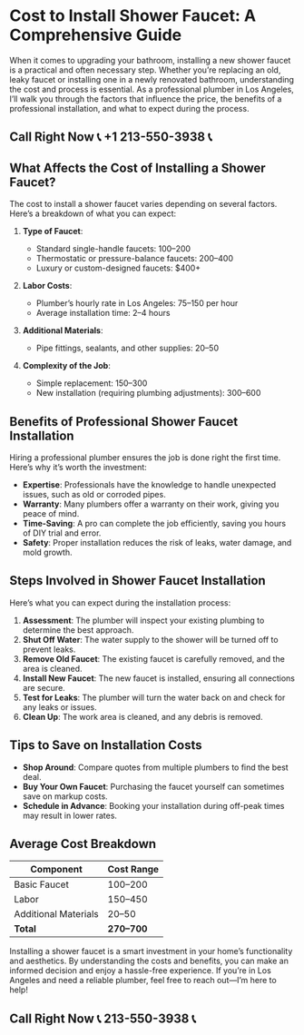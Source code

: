 # Cost to Install Shower Faucet: A Comprehensive Guide  

When it comes to upgrading your bathroom, installing a new shower faucet is a practical and often necessary step. Whether you’re replacing an old, leaky faucet or installing one in a newly renovated bathroom, understanding the cost and process is essential. As a professional plumber in Los Angeles, I’ll walk you through the factors that influence the price, the benefits of a professional installation, and what to expect during the process.  

## Call Right Now 📞 +1 213-550-3938 📞

## What Affects the Cost of Installing a Shower Faucet?  

The cost to install a shower faucet varies depending on several factors. Here’s a breakdown of what you can expect:  

1. **Type of Faucet**:  
   - Standard single-handle faucets: $100–$200  
   - Thermostatic or pressure-balance faucets: $200–$400  
   - Luxury or custom-designed faucets: $400+  

2. **Labor Costs**:  
   - Plumber’s hourly rate in Los Angeles: $75–$150 per hour  
   - Average installation time: 2–4 hours  

3. **Additional Materials**:  
   - Pipe fittings, sealants, and other supplies: $20–$50  

4. **Complexity of the Job**:  
   - Simple replacement: $150–$300  
   - New installation (requiring plumbing adjustments): $300–$600  

## Benefits of Professional Shower Faucet Installation  

Hiring a professional plumber ensures the job is done right the first time. Here’s why it’s worth the investment:  

- **Expertise**: Professionals have the knowledge to handle unexpected issues, such as old or corroded pipes.  
- **Warranty**: Many plumbers offer a warranty on their work, giving you peace of mind.  
- **Time-Saving**: A pro can complete the job efficiently, saving you hours of DIY trial and error.  
- **Safety**: Proper installation reduces the risk of leaks, water damage, and mold growth.  

## Steps Involved in Shower Faucet Installation  

Here’s what you can expect during the installation process:  

1. **Assessment**: The plumber will inspect your existing plumbing to determine the best approach.  
2. **Shut Off Water**: The water supply to the shower will be turned off to prevent leaks.  
3. **Remove Old Faucet**: The existing faucet is carefully removed, and the area is cleaned.  
4. **Install New Faucet**: The new faucet is installed, ensuring all connections are secure.  
5. **Test for Leaks**: The plumber will turn the water back on and check for any leaks or issues.  
6. **Clean Up**: The work area is cleaned, and any debris is removed.  

## Tips to Save on Installation Costs  

- **Shop Around**: Compare quotes from multiple plumbers to find the best deal.  
- **Buy Your Own Faucet**: Purchasing the faucet yourself can sometimes save on markup costs.  
- **Schedule in Advance**: Booking your installation during off-peak times may result in lower rates.  

## Average Cost Breakdown  

| **Component**                | **Cost Range**        |  
|-------------------------------|-----------------------|  
| Basic Faucet                  | $100–$200            |  
| Labor                         | $150–$450            |  
| Additional Materials          | $20–$50              |  
| **Total**                     | **$270–$700**        |  

Installing a shower faucet is a smart investment in your home’s functionality and aesthetics. By understanding the costs and benefits, you can make an informed decision and enjoy a hassle-free experience. If you’re in Los Angeles and need a reliable plumber, feel free to reach out—I’m here to help!
## Call Right Now 📞 213-550-3938 📞